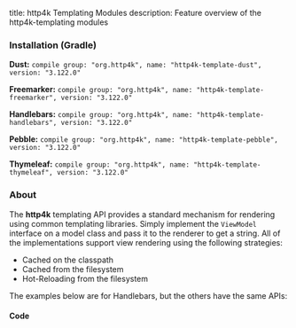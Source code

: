 title: http4k Templating Modules
description: Feature overview of the http4k-templating modules

### Installation (Gradle)
**Dust:** ```compile group: "org.http4k", name: "http4k-template-dust", version: "3.122.0"```

**Freemarker:** ```compile group: "org.http4k", name: "http4k-template-freemarker", version: "3.122.0"```

**Handlebars:** ```compile group: "org.http4k", name: "http4k-template-handlebars", version: "3.122.0"```

**Pebble:** ```compile group: "org.http4k", name: "http4k-template-pebble", version: "3.122.0"```

**Thymeleaf:** ```compile group: "org.http4k", name: "http4k-template-thymeleaf", version: "3.122.0"```

### About
The **http4k** templating API provides a standard mechanism for rendering using common templating libraries. Simply implement the `ViewModel` interface on a model class and pass it to the renderer to get a string. All of the implementations support view rendering using the following strategies:

* Cached on the classpath
* Cached from the filesystem
* Hot-Reloading from the filesystem

The examples below are for Handlebars, but the others have the same APIs:

#### Code  [<img class="octocat"/>](https://github.com/http4k/http4k/blob/master/src/docs/guide/modules/templating/example.kt)

 <script src="https://gist-it.appspot.com/https://github.com/http4k/http4k/blob/master/src/docs/guide/modules/templating/example.kt"></script>
